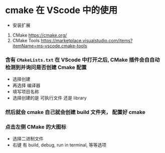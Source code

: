 # cmake 在 VScode 中的使用
- 安装扩展
1. CMake https://cmake.org/
2. CMake Tools https://marketplace.visualstudio.com/items?itemName=ms-vscode.cmake-tools


### 含有 `CMakeLists.txt` 在 VScode 中打开之后, CMake 插件会自自动检测到并询问是否创建 Cmake 配置
- 选择创建
- 再选择 编译器
- 填写项目名称
- 选择创建的是 可执行文件 还是 library


### 然后就会 cmake 自己就会创建 build 文件夹， 配置好 cmake 
### 点击左侧 CMake 的大图标
- 选择二进制文件
- 右键 有 build, debug, run in terminal, 等等选项





























